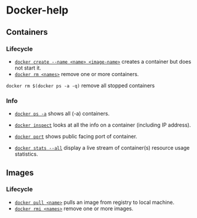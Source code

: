 # Docker-help  

## Containers  

### Lifecycle  

* [`docker create --name <name> <image-name>`](https://docs.docker.com/engine/reference/commandline/create) creates a container but does not start it.
* [`docker rm <names>`](https://docs.docker.com/engine/reference/commandline/rm) remove one or more containers.

`docker rm $(docker ps -a -q)` remove all stopped containers

### Info  

* [`docker ps -a`](https://docs.docker.com/engine/reference/commandline/ps) shows all (-a) containers.
* [`docker inspect`](https://docs.docker.com/engine/reference/commandline/inspect) looks at all the info on a container (including IP address).
* [`docker port`](https://docs.docker.com/engine/reference/commandline/port) shows public facing port of container.


* [`docker stats --all`](https://docs.docker.com/engine/reference/commandline/stats) display a live stream of container(s) resource usage statistics.

## Images  

### Lifecycle  
* [`docker pull <name>`](https://docs.docker.com/engine/reference/commandline/pull) pulls an image from registry to local machine.
* [`docker rmi <names>`](https://docs.docker.com/engine/reference/commandline/rmi) remove one or more images.

